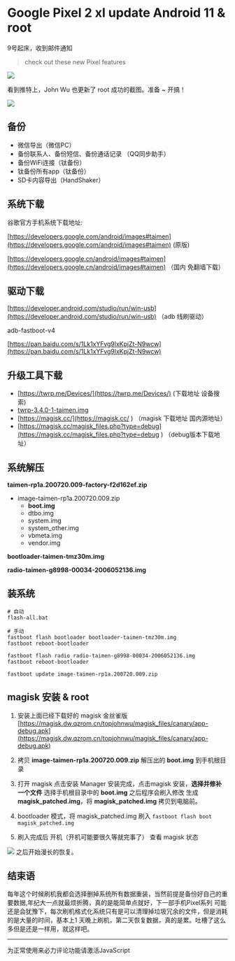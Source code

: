 # Google Pixel 2 xl update Android 11 & root


9号起床，收到邮件通知
> check out these new Pixel features

![](../../imgs/note/phone/2020-09-09_154537.png)

看到推特上，John Wu 也更新了 root 成功的截图。准备 ~ 开搞！

![](../../imgs/note/phone/2020-09-09_100232.png)

## 备份

- 微信导出（微信PC）
- 备份联系人、备份短信、备份通话记录 （QQ同步助手）
- 备份WiFi连接（钛备份）
- 钛备份所有app（钛备份）
- SD卡内容导出（HandShaker）

## 系统下载

谷歌官方手机系统下载地址:

[https://developers.google.com/android/images#taimen](https://developers.google.com/android/images#taimen)   (原版)

[https://developers.google.cn/android/images#taimen](https://developers.google.cn/android/images#taimen)  （国内 免翻墙下载）

## 驱动下载

[https://developer.android.com/studio/run/win-usb](https://developer.android.com/studio/run/win-usb) （adb 线刷驱动）

adb-fastboot-v4

[https://pan.baidu.com/s/1Lk1xYFvg9lxKpjZt-N9wcw](https://pan.baidu.com/s/1Lk1xYFvg9lxKpjZt-N9wcw)

## 升级工具下载

- [https://twrp.me/Devices/](https://twrp.me/Devices/) (下载地址 设备搜索)
- [twrp-3.4.0-1-taimen.img](https://eu.dl.twrp.me/taimen/twrp-3.4.0-1-taimen.img)
- [https://magisk.cc/](https://magisk.cc/ ) （magisk 下载地址 国内源地址）
- [https://magisk.cc/magisk_files.php?type=debug](https://magisk.cc/magisk_files.php?type=debug ) （debug版本下载地址）

## 系统解压
**taimen-rp1a.200720.009-factory-f2d162ef.zip**

- image-taimen-rp1a.200720.009.zip
    - **boot.img**
    - dtbo.img
    - system.img
    - system_other.img
    - vbmeta.img
    - vendor.img

**bootloader-taimen-tmz30m.img**

**radio-taimen-g8998-00034-2006052136.img**

## 装系统
```shell
# 自动
flash-all.bat

# 手动
fastboot flash bootloader bootloader-taimen-tmz30m.img
fastboot reboot-bootloader

fastboot flash radio radio-taimen-g8998-00034-2006052136.img
fastboot reboot-bootloader

fastboot update image-taimen-rp1a.200720.009.zip

```

## magisk 安装 & root

1. 安装上面已经下载好的 magisk 金丝雀版
[https://magisk.dw.qzrom.cn/topjohnwu/magisk_files/canary/app-debug.apk](https://magisk.dw.qzrom.cn/topjohnwu/magisk_files/canary/app-debug.apk)

2. 拷贝 **image-taimen-rp1a.200720.009.zip** 解压出的 **boot.img** 到手机根目录

3. 打开 magisk 点击安装 Manager 安装完成，点击magisk 安装，**选择并修补一个文件** 选择手机根目录中的 **boot.img**  之后程序会刷入修改 生成 **magisk_patched.img**，将 **magisk_patched.img** 拷贝到电脑前。

4. bootloader 模式，将 magisk_patched.img 刷入 `fastboot flash boot magisk_patched.img`

5. 刷入完成后 开机（开机可能要很久等就完事了） 查看 magisk 状态


![](../../imgs/note/phone/20200910135150.png)
之后开始漫长的恢复。

## 结束语
每年这个时候刷机我都会选择删掉系统所有数据重装，当然前提是备份好自己的重要数据,年纪大一点就最烦折腾，真的是能简单点就好，下一部手机Pixel系列 可能还是会犹豫下，每次刷机格式化系统只有是可以清理掉垃圾冗余的文件，但是消耗的是大量的时间，基本上1 天晚上刷机，第二天恢复数据，真的是累。吐槽了这么多但是还是一样用，就这样吧。

<hr>

<!-- 来必力City版安装代码 -->
<div id="lv-container" data-id="city" data-uid="MTAyMC80NzA4OC8yMzU4OA==">
	<script type="text/javascript">
   (function(d, s) {
       var j, e = d.getElementsByTagName(s)[0];

       if (typeof LivereTower === 'function') { return; }
    
       j = d.createElement(s);
       j.src = 'https://cdn-city.livere.com/js/embed.dist.js';
       j.async = true;
    
       e.parentNode.insertBefore(j, e);
   })(document, 'script');
	</script>
<noscript> 为正常使用来必力评论功能请激活JavaScript</noscript>
</div>
<!-- City版安装代码已完成 -->